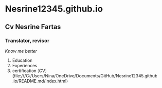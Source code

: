 # Nesrine12345.github.io
## Cv **Nesrine Fartas**
### Translator, revisor
*Know me better*

1. Education
2. Experiences
3. certification
[CV] (file:///C:/Users/Nina/OneDrive/Documents/GitHub/Nesrine12345.github.io/README.md/index.html)
